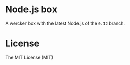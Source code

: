 # Node.js box

A wercker box with the latest Node.js of the `0.12` branch.

# License

The MIT License (MIT)
